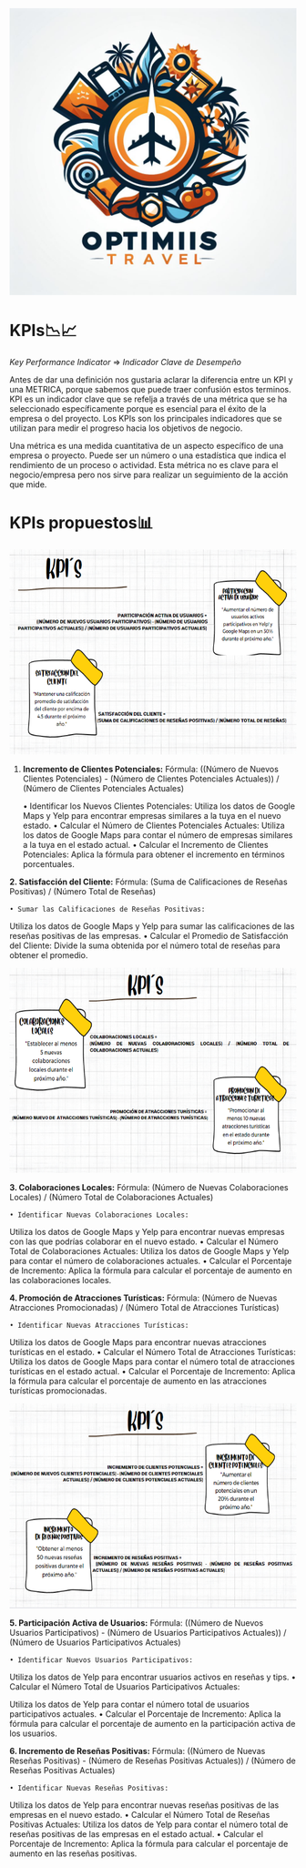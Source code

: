 
![Logo](imagenes\LogoOptimus.jpg)


# KPIs📉📈

*Key Performance Indicator* ⇒ *Indicador Clave de Desempeño*

Antes de dar una definición nos gustaria aclarar la diferencia entre un KPI y una METRICA, porque sabemos que puede traer confusión estos terminos.
KPI es un indicador clave que se refelja a través de una métrica que se ha seleccionado específicamente porque es esencial para el éxito de la empresa o del proyecto.
Los KPIs son los principales indicadores que se utilizan para medir el progreso hacia los objetivos de negocio.

Una métrica es una medida cuantitativa de un aspecto específico de una empresa o proyecto. 
Puede ser un número o una estadística que indica el rendimiento de un proceso o actividad. Esta métrica no es clave para el negocio/empresa pero nos sirve
para realizar un seguimiento de la acción que mide.
 


# KPIs propuestos📊

<img src="imagenes\kpi12.PNG" alt="Nuestro TEAM" width="720" height="360">

1. **Incremento de Clientes Potenciales:**
Fórmula: 
((Número de Nuevos Clientes Potenciales) - (Número de Clientes Potenciales Actuales)) / (Número de Clientes Potenciales Actuales)

    • Identificar los Nuevos Clientes Potenciales:
Utiliza los datos de Google Maps y Yelp para encontrar empresas similares a la tuya en el nuevo estado.
    • Calcular el Número de Clientes Potenciales Actuales:
Utiliza los datos de Google Maps para contar el número de empresas similares a la tuya en el estado actual.
    • Calcular el Incremento de Clientes Potenciales:
Aplica la fórmula para obtener el incremento en términos porcentuales.


**2. Satisfacción del Cliente:**
Fórmula: 
(Suma de Calificaciones de Reseñas Positivas) / (Número Total de Reseñas)

    • Sumar las Calificaciones de Reseñas Positivas:
Utiliza los datos de Google Maps y Yelp para sumar las calificaciones de las reseñas positivas de las empresas.
    • Calcular el Promedio de Satisfacción del Cliente:
Divide la suma obtenida por el número total de reseñas para obtener el promedio.

<img src="imagenes\kpi34.PNG" alt="Nuestro TEAM" width="720" height="360">

**3. Colaboraciones Locales:**
Fórmula:
 (Número de Nuevas Colaboraciones Locales) / (Número Total de Colaboraciones Actuales)

    • Identificar Nuevas Colaboraciones Locales:

Utiliza los datos de Google Maps y Yelp para encontrar nuevas empresas con las que podrías colaborar en el nuevo estado.
    • Calcular el Número Total de Colaboraciones Actuales:
Utiliza los datos de Google Maps y Yelp para contar el número de colaboraciones actuales.
    • Calcular el Porcentaje de Incremento:
Aplica la fórmula para calcular el porcentaje de aumento en las colaboraciones locales.


**4. Promoción de Atracciones Turísticas:**
Fórmula: 
(Número de Nuevas Atracciones Promocionadas) / (Número Total de Atracciones Turísticas)

    • Identificar Nuevas Atracciones Turísticas:
Utiliza los datos de Google Maps para encontrar nuevas atracciones turísticas en el estado.
    • Calcular el Número Total de Atracciones Turísticas:
Utiliza los datos de Google Maps para contar el número total de atracciones turísticas en el estado actual.
    • Calcular el Porcentaje de Incremento:
Aplica la fórmula para calcular el porcentaje de aumento en las atracciones turísticas promocionadas.






<img src="imagenes\kpi56.PNG" alt="" width="720" height="360">





**5. Participación Activa de Usuarios:**
Fórmula:
 ((Número de Nuevos Usuarios Participativos) - (Número de Usuarios Participativos Actuales)) / (Número de Usuarios Participativos Actuales)

    • Identificar Nuevos Usuarios Participativos:
Utiliza los datos de Yelp para encontrar usuarios activos en reseñas y tips.
    • Calcular el Número Total de Usuarios Participativos Actuales:

Utiliza los datos de Yelp para contar el número total de usuarios participativos actuales.
    • Calcular el Porcentaje de Incremento:
Aplica la fórmula para calcular el porcentaje de aumento en la participación activa de los usuarios.

**6. Incremento de Reseñas Positivas:**
Fórmula: 
((Número de Nuevas Reseñas Positivas) - (Número de Reseñas Positivas Actuales)) / (Número de Reseñas Positivas Actuales)

    • Identificar Nuevas Reseñas Positivas:
Utiliza los datos de Yelp para encontrar nuevas reseñas positivas de las empresas en el nuevo estado.
    • Calcular el Número Total de Reseñas Positivas Actuales:
Utiliza los datos de Yelp para contar el número total de reseñas positivas de las empresas en el estado actual.
    • Calcular el Porcentaje de Incremento:
Aplica la fórmula para calcular el porcentaje de aumento en las reseñas positivas.


